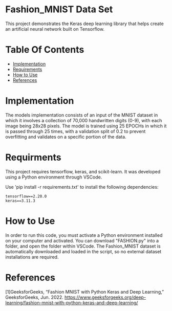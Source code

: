 
# Fashion_MNIST Data Set
This project demonstrates the Keras deep learning library that helps create an artificial neural network built on Tensorflow.
# Table Of Contents
- [Implementation](#implementation)
- [Requirements](#requirments)
- [How to Use](#how-to-use)
- [References](#references)
# Implementation
The models implementation consists of an input of the MNIST dataset in which it involves a collection of 70,000 handwritten digits (0-9), with each image being 28x28 pixels. The model is trained using 25 EPOCHs in which it is passed through 25 times, with a validation split of 0.2 to prevent overfitting and validates on a specific portion of the data. 
# Requirments 
This project requires tensorflow, keras, and scikit-learn. It was developed using a Python environment through VSCode.

Use 'pip install -r requirements.txt' to install the following dependencies:

```
tensorflow==2.20.0
keras==3.11.3
```
# How to Use
In order to run this code, you must activate a Python environment installed on your computer and activated. You can download "FASHION.py" into a folder, and open the folder within VSCode.
The Fashion_MNIST dataset is automatically downloaded and loaded in the script, so no external dataset installations are required.

# References 
[1]GeeksforGeeks, “Fashion MNIST with Python Keras and Deep Learning,” GeeksforGeeks, Jun. 2022. https://www.geeksforgeeks.org/deep-learning/fashion-mnist-with-python-keras-and-deep-learning/
‌
